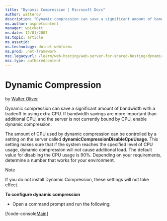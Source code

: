```yaml
---
title: "Dynamic Compression | Microsoft Docs"
author: walterov
description: "Dynamic compression can save a significant amount of bandwidth with a tradeoff in using extra CPU. If bandwidth savings are more important than additional CP..."
ms.author: aspnetcontent
manager: wpickett
ms.date: 12/01/2007
ms.topic: article
ms.assetid: 
ms.technology: dotnet-webforms
ms.prod: .net-framework
msc.legacyurl: /learn/web-hosting/web-server-for-shared-hosting/dynamic-compression
msc.type: authoredcontent
---
```

Dynamic Compression
====================
by [Walter Oliver](https://github.com/walterov)

Dynamic compression can save a significant amount of bandwidth with a tradeoff in using extra CPU. If bandwidth savings are more important than additional CPU, and the server is not currently bound by CPU, enable dynamic compression.

The amount of CPU used by dynamic compression can be controlled by a setting on the server called **dynamicCompressionDisableCpuUsage**. This setting makes sure that if the system reaches the specified level of CPU usage, dynamic compression will not cause additional load. The default value for disabling the CPU usage is 90%. Depending on your requirements, determine a number that works for your environment.

> [!NOTE]
> If you do not install Dynamic Compression, these settings will not take effect.

**To configure dynamic compression**

- Open a command prompt and run the following:


[!code-console[Main](dynamic-compression/samples/sample1.cmd)]